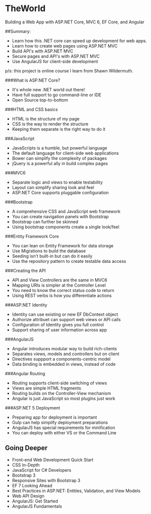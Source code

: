 # TheWorld
Building a Web App with ASP.NET Core, MVC 6, EF Core, and Angular

##Summary:
- Learn how this .NET core can speed up development for web apps. 
- Learn how to create web pages using ASP.NET MVC
- Build API's with ASP.NET MVC
- Secure pages and API's with ASP.NET MVC
- Use AngularJS for client-side development

p/s: this project is online course I learn from Shawn Wildermuth.

###What is ASP.NET Core?
- It's whole new .NET world out there!
- Have full support to go command-line or IDE
- Open Source top-to-bottom

###HTML and CSS basics
- HTML is the structure of my page
- CSS is the way to render the structure
- Keeping them separate is the right way to do it

###JavaScript
- JavaScripts is a humble, but powerful language
- The default language for client-side web applications
- Bower can simplify the complexity of packages
- jQuery is a powerful ally in build complex pages

###MVC6
- Separate logic and views to enable testability
- Layout can simplify sharing look and feel
- ASP.NET Core supports pluggable configuration

###Bootstrap
- A comprehensive CSS and JavaScript web framework
- You can create navigation panels with Bootstrap
- Bootstrap can further be skinned
- Using bootstrap components create a single look/feel

###Entity Framework Core
- You can lean on Entity Framework for data storage
- Use Migrations to build the database
- Seeding isn't built-in but can do it easily
- Use the repository pattern to create testable data access

###Creating the API
- API and View Controllers are the same in MVC6
- Mapping URIs is simpler at the Controller Level
- You need to know the correct status code to return
- Using REST verbs is how you differentiate actions

###ASP.NET Identity
- Identity can use existing or new EF DbContext object
- Authorize attribuet can support web views or API calls
- Configuration of Identity gives you full control
- Support sharing of user information across app

###AngularJS
- Angular introduces modular way to build rich-clients
- Separates views, models and controllers but on client
- Directives suppport a components-centric model
- Data binding is embedded in views, instead of code

###Angular Routing
- Routing supports client-side switching of views
- Views are simple HTML fragments
- Routing builds on the Controller-View mechanism
- Angular is just JavaScript so most plugins just work

###ASP.NET 5 Deployment
- Preparing app for deployment is important
- Gulp can help simplify deployment preparations
- AngularJS has special requirements for minification
- You can deploy with either VS or the Command Line

## Going Deeper
- Front-end Web Development Quick Start
- CSS In-Depth
- JavaScript for C# Developers
- Bootstrap 3
- Responsive Sites with Bootstrap 3
- EF 7 Looking Ahead
- Best Practices in ASP.NET: Entities, Validation, and View Models
- Web API Design
- AngularJS: Get Started
- AngularJS Fundamentals
